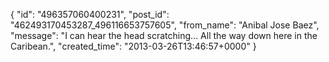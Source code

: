  {
   "id": "496357060400231",
   "post_id": "462493170453287_496116653757605",
   "from_name": "Anibal Jose Baez",
   "message": "I can hear the head scratching... All the way down here in the Caribean.",
   "created_time": "2013-03-26T13:46:57+0000"
 }
